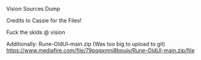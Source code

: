 
Vision Sources Dump

Credits to Cassie for the Files!

Fuck the skids @ vision

Additionally: Rune-OldUI-main.zip
(Was too big to upload to git)
https://www.mediafire.com/file/79pqqxmni8bpujy/Rune-OldUI-main.zip/file